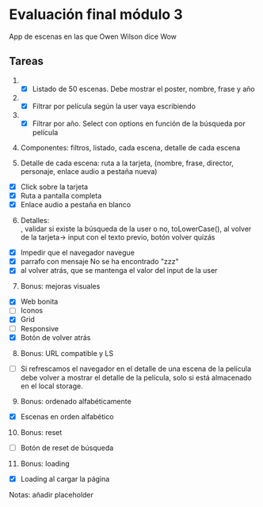 # Evaluación final módulo 3

App de escenas en las que Owen Wilson dice Wow

## Tareas

1. - [x] Listado de 50 escenas. Debe mostrar el poster, nombre, frase y año

2. - [x] Filtrar por película según la user vaya escribiendo

3. - [x] Filtrar por año. Select con options en función de la búsqueda por película

4. Componentes: filtros, listado, cada escena, detalle de cada escena

5. Detalle de cada escena: ruta a la tarjeta, (nombre, frase, director, personaje, enlace audio a pestaña nueva)
 - [x] Click sobre la tarjeta
 - [x] Ruta a pantalla completa
 - [x] Enlace audio a pestaña en blanco

6. Detalles: <form>, validar si existe la búsqueda de la user o no, toLowerCase(), al volver de la tarjeta-> input con el texto previo, botón volver quizás
 - [x] Impedir que el navegador navegue
 - [x] parrafo con mensaje No se ha encontrado "zzz"
 - [x] al volver atrás, que se mantenga el valor del input de la user

7. Bonus: mejoras visuales
 - [x] Web bonita
 - [ ] Iconos
 - [x] Grid 
 - [ ] Responsive
 - [x] Botón de volver atrás

8. Bonus: URL compatible y LS
 - [ ]  Si refrescamos el navegador en el detalle de una escena de la película debe volver a mostrar el detalle de la película, solo si está almacenado en el local storage.

9. Bonus: ordenado alfabéticamente
 - [x] Escenas en orden alfabético

10. Bonus: reset
 - [ ] Botón de reset de búsqueda

11. Bonus: loading
 - [x] Loading al cargar la página

 Notas: añadir placeholder